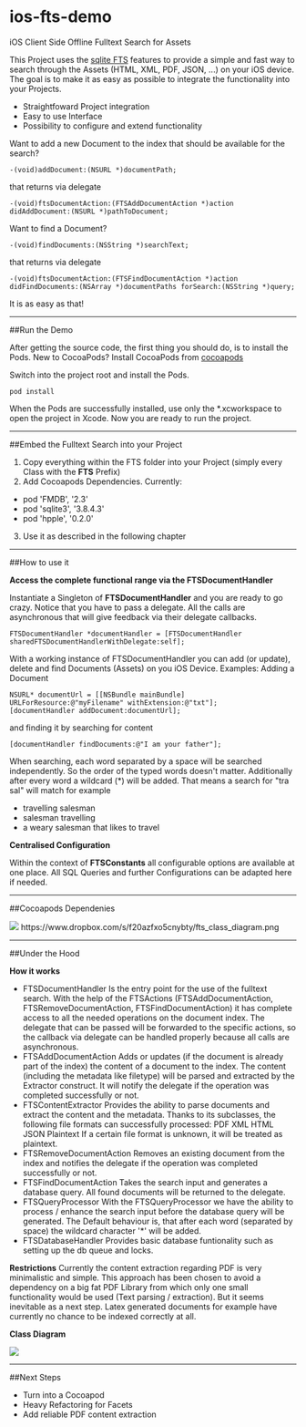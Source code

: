 ios-fts-demo
============

iOS Client Side Offline Fulltext Search for Assets

This Project uses the [sqlite FTS](http://www.sqlite.org/fts3.html) features to provide a simple and fast way to search through the Assets (HTML, XML, PDF, JSON, ...) on your iOS device.
The goal is to make it as easy as possible to integrate the functionality into your Projects.
- Straightfoward Project integration
- Easy to use Interface
- Possibility to configure and extend functionality

Want to add a new Document to the index that should be available for the search?
    
    -(void)addDocument:(NSURL *)documentPath;

that returns via delegate
    
    -(void)ftsDocumentAction:(FTSAddDocumentAction *)action didAddDocument:(NSURL *)pathToDocument;


Want to find a Document?

    -(void)findDocuments:(NSString *)searchText;

that returns via delegate

    -(void)ftsDocumentAction:(FTSFindDocumentAction *)action didFindDocuments:(NSArray *)documentPaths forSearch:(NSString *)query;


It is as easy as that!


--------------------------

##<a id="run-demo" name="run-demo"></a>Run the Demo

After getting the source code, the first thing you should do, is to install the Pods.
New to CocoaPods? Install CocoaPods from [cocoapods](http://guides.cocoapods.org/using/getting-started.html)

Switch into the project root and install the Pods.

    pod install

When the Pods are successfully installed, use only the *.xcworkspace to open the project in Xcode.
Now you are ready to run the project.

--------------------------

##<a id="embed-into-project" name="embed-into-project"></a>Embed the Fulltext Search into your Project

1. Copy everything within the FTS folder into your Project (simply every Class with the **FTS** Prefix)
2. Add Cocoapods Dependencies. Currently:
  - pod 'FMDB', '2.3'
  - pod 'sqlite3', '3.8.4.3'
  - pod 'hpple', '0.2.0'
3. Use it as described in the following chapter

--------------------------

##<a id="how-to-use" name="how-to-use"></a>How to use it

**Access the complete functional range via the FTSDocumentHandler**

Instantiate a Singleton of **FTSDocumentHandler** and you are ready to go crazy. Notice that you have to pass a delegate.
All the calls are asynchronous that will give feedback via their delegate callbacks.

    FTSDocumentHandler *documentHandler = [FTSDocumentHandler sharedFTSDocumentHandlerWithDelegate:self];

With a working instance of FTSDocumentHandler you can add (or update), delete and find Documents (Assets) on you iOS Device.
Examples:
Adding a Document

    NSURL* documentUrl = [[NSBundle mainBundle] URLForResource:@"myFilename" withExtension:@"txt"];
    [documentHandler addDocument:documentUrl];

and finding it by searching for content

    [documentHandler findDocuments:@"I am your father"];

When searching, each word separated by a space will be searched independently. So the order of the typed words doesn't matter.
Additionally after every word a wildcard (*) will be added. That means a search for "tra sal" will match for example
- travelling salesman
- salesman travelling
- a weary salesman that likes to travel

**Centralised Configuration**

Within the context of **FTSConstants** all configurable options are available at one place.
All SQL Queries and further Configurations can be adapted here if needed.

--------------------------

##<a id="dependencies" name="dependencies"></a>Cocoapods Dependenies

<img src="https://www.dropbox.com/s/udogxivuwwm7hu0/fts_cocoa_dependencies.png">
https://www.dropbox.com/s/f20azfxo5cnybty/fts_class_diagram.png

--------------------------

##<a id="under-the-hood" name="under-the-hood"></a>Under the Hood

**How it works**

- FTSDocumentHandler
  Is the entry point for the use of the fulltext search. With the help of the FTSActions (FTSAddDocumentAction, FTSRemoveDocumentAction, FTSFindDocumentAction) it has complete access to all the needed operations on the document index. The delegate that can be passed will be forwarded to the specific actions, so the callback via delegate can be handled properly because all calls are asynchronous.
- FTSAddDocumentAction
  Adds or updates (if the document is already part of the index) the content of a document to the index. The content (including the metadata like filetype) will be parsed and extracted by the Extractor construct. It will notify the delegate if the operation was completed successfully or not.
- FTSContentExtractor
  Provides the ability to parse documents and extract the content and the metadata. Thanks to its subclasses, the following file formats can successfully processed:
    PDF
    XML
    HTML
    JSON
    Plaintext
  If a certain file format is unknown, it will be treated as plaintext.
- FTSRemoveDocumentAction
  Removes an existing document from the index and notifies the delegate if the operation was completed successfully or not.
- FTSFindDocumentAction
  Takes the search input and generates a database query. All found documents will be returned to the delegate.
- FTSQueryProcessor
  With the FTSQueryProcessor we have the ability to process / enhance the search input before the database query will be generated. The Default behaviour is, that after each word (separated by space) the wildcard character '*' will be added.
- FTSDatabaseHandler
  Provides basic database funtionality such as setting up the db queue and locks.

**Restrictions**
Currently the content extraction regarding PDF is very minimalistic and simple. This approach has been chosen to avoid a dependency
on a big fat PDF Library from which only one small functionality would be used (Text parsing / extraction). But it seems inevitable as a next step. Latex generated documents for example have currently no chance to be indexed correctly at all.

**Class Diagram**

<img src="https://www.dropbox.com/s/f20azfxo5cnybty/fts_class_diagram.png">

--------------------------

##<a id="next-steps" name="next-steps"></a>Next Steps

- Turn into a Cocoapod
- Heavy Refactoring for Facets
- Add reliable PDF content extraction